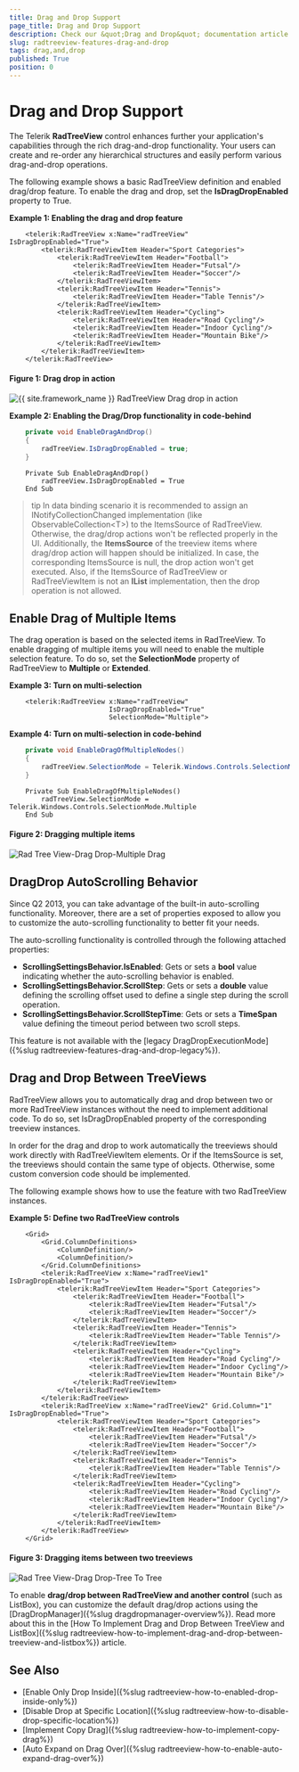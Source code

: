 ```yaml
---
title: Drag and Drop Support
page_title: Drag and Drop Support
description: Check our &quot;Drag and Drop&quot; documentation article for the RadTreeView {{ site.framework_name }} control.
slug: radtreeview-features-drag-and-drop
tags: drag,and,drop
published: True
position: 0
---
```


# Drag and Drop Support

The Telerik __RadTreeView__ control enhances further your application's capabilities through the rich drag-and-drop functionality. Your users can create and re-order any hierarchical structures and easily perform various drag-and-drop operations.

The following example shows a basic RadTreeView definition and enabled drag/drop feature. To enable the drag and drop, set the __IsDragDropEnabled__ property to True.

__Example 1: Enabling the drag and drop feature__
```XAML
	<telerik:RadTreeView x:Name="radTreeView" IsDragDropEnabled="True">
	    <telerik:RadTreeViewItem Header="Sport Categories">
	        <telerik:RadTreeViewItem Header="Football">
	            <telerik:RadTreeViewItem Header="Futsal"/>
	            <telerik:RadTreeViewItem Header="Soccer"/>
	        </telerik:RadTreeViewItem>
	        <telerik:RadTreeViewItem Header="Tennis">
	            <telerik:RadTreeViewItem Header="Table Tennis"/>
	        </telerik:RadTreeViewItem>
	        <telerik:RadTreeViewItem Header="Cycling">
	            <telerik:RadTreeViewItem Header="Road Cycling"/>
	            <telerik:RadTreeViewItem Header="Indoor Cycling"/>
	            <telerik:RadTreeViewItem Header="Mountain Bike"/>
	        </telerik:RadTreeViewItem>
	    </telerik:RadTreeViewItem>
	</telerik:RadTreeView>
```

#### Figure 1: Drag drop in action
![{{ site.framework_name }} RadTreeView Drag drop in action](images/RadTreeView-DragDrop-PreviewLine.png)

__Example 2: Enabling the Drag/Drop functionality in code-behind__  
```C#
	private void EnableDragAndDrop()
	{
		radTreeView.IsDragDropEnabled = true;
	}
```
```VB.NET
	Private Sub EnableDragAndDrop()
	    radTreeView.IsDragDropEnabled = True
	End Sub
```

>tip In data binding scenario it is recommended to assign an INotifyCollectionChanged implementation (like ObservableCollection&lt;T&gt;) to the ItemsSource of RadTreeView. Otherwise, the drag/drop actions won't be reflected properly in the UI. Additionally, the __ItemsSource__ of the treeview items where drag/drop action will happen should be initialized. In case, the corresponding ItemsSource is null, the drop action won't get executed. Also, if the ItemsSource of RadTreeView or RadTreeViewItem is not an __IList__ implementation, then the drop operation is not allowed.

## Enable Drag of Multiple Items

The drag operation is based on the selected items in RadTreeView. To enable dragging of multiple items you will need to enable the multiple selection feature. To do so, set the __SelectionMode__ property of RadTreeView to __Multiple__  or __Extended__. 

__Example 3: Turn on multi-selection__  
```XAML
	<telerik:RadTreeView x:Name="radTreeView" 
						 IsDragDropEnabled="True" 
						 SelectionMode="Multiple">
```

__Example 4: Turn on multi-selection in code-behind__  
```C#
	private void EnableDragOfMultipleNodes()
	{
	    radTreeView.SelectionMode = Telerik.Windows.Controls.SelectionMode.Multiple;
	}
```
```VB.NET
	Private Sub EnableDragOfMultipleNodes()
	    radTreeView.SelectionMode = Telerik.Windows.Controls.SelectionMode.Multiple
	End Sub
```

#### Figure 2: Dragging multiple items
![Rad Tree View-Drag Drop-Multiple Drag](images/RadTreeView-DragDrop-MultipleDrag.png)

## DragDrop AutoScrolling Behavior

Since Q2 2013, you can take advantage of the built-in auto-scrolling functionality. Moreover, there are a set of properties exposed to allow you to customize the auto-scrolling functionality to better fit your needs.

The auto-scrolling functionality is controlled through the following attached properties:

* __ScrollingSettingsBehavior.IsEnabled__: Gets or sets a __bool__ value indicating whether the auto-scrolling behavior is enabled.
* __ScrollingSettingsBehavior.ScrollStep__: Gets or sets a __double__ value defining the scrolling offset used to define a single step during the scroll operation.
* __ScrollingSettingsBehavior.ScrollStepTime__: Gets or sets a __TimeSpan__ value defining the timeout period between two scroll steps.

This feature is not available with the [legacy DragDropExecutionMode]({%slug radtreeview-features-drag-and-drop-legacy%}).

## Drag and Drop Between TreeViews 

RadTreeView allows you to automatically drag and drop between two or more RadTreeView instances without the need to implement additional code. To do so, set IsDragDropEnabled property of the corresponding treeview instances.

In order for the drag and drop to work automatically the treeviews should work directly with RadTreeViewItem elements. Or if the ItemsSource is set, the treeviews should contain the same type of objects. Otherwise, some custom conversion code should be implemented.

The following example shows how to use the feature with two RadTreeView instances.

__Example 5: Define two RadTreeView controls__  
```XAML
	<Grid>	
		<Grid.ColumnDefinitions>
			<ColumnDefinition/>
			<ColumnDefinition/>
		</Grid.ColumnDefinitions>
		<telerik:RadTreeView x:Name="radTreeView1" IsDragDropEnabled="True">
			<telerik:RadTreeViewItem Header="Sport Categories">
				<telerik:RadTreeViewItem Header="Football">
					<telerik:RadTreeViewItem Header="Futsal"/>
					<telerik:RadTreeViewItem Header="Soccer"/>
				</telerik:RadTreeViewItem>
				<telerik:RadTreeViewItem Header="Tennis">
					<telerik:RadTreeViewItem Header="Table Tennis"/>
				</telerik:RadTreeViewItem>
				<telerik:RadTreeViewItem Header="Cycling">
					<telerik:RadTreeViewItem Header="Road Cycling"/>
					<telerik:RadTreeViewItem Header="Indoor Cycling"/>
					<telerik:RadTreeViewItem Header="Mountain Bike"/>
				</telerik:RadTreeViewItem>
			</telerik:RadTreeViewItem>
		</telerik:RadTreeView>
		<telerik:RadTreeView x:Name="radTreeView2" Grid.Column="1" IsDragDropEnabled="True">
			<telerik:RadTreeViewItem Header="Sport Categories">
				<telerik:RadTreeViewItem Header="Football">
					<telerik:RadTreeViewItem Header="Futsal"/>
					<telerik:RadTreeViewItem Header="Soccer"/>
				</telerik:RadTreeViewItem>
				<telerik:RadTreeViewItem Header="Tennis">
					<telerik:RadTreeViewItem Header="Table Tennis"/>
				</telerik:RadTreeViewItem>
				<telerik:RadTreeViewItem Header="Cycling">
					<telerik:RadTreeViewItem Header="Road Cycling"/>
					<telerik:RadTreeViewItem Header="Indoor Cycling"/>
					<telerik:RadTreeViewItem Header="Mountain Bike"/>
				</telerik:RadTreeViewItem>
			</telerik:RadTreeViewItem>
		</telerik:RadTreeView>
	</Grid>
```

#### Figure 3: Dragging items between two treeviews 
![Rad Tree View-Drag Drop-Tree To Tree](images/RadTreeView-DragDrop-TreeToTree.png)

To enable __drag/drop between RadTreeView and another control__ (such as ListBox), you can customize the default drag/drop actions using the [DragDropManager]({%slug dragdropmanager-overview%}). Read more about this in the [How To Implement Drag and Drop Between TreeView and ListBox]({%slug radtreeview-how-to-implement-drag-and-drop-between-treeview-and-listbox%}) article.

## See Also
 * [Enable Only Drop Inside]({%slug radtreeview-how-to-enabled-drop-inside-only%})
 * [Disable Drop at Specific Location]({%slug radtreeview-how-to-disable-drop-specific-location%})
 * [Implement Copy Drag]({%slug radtreeview-how-to-implement-copy-drag%})
 * [Auto Expand on Drag Over]({%slug radtreeview-how-to-enable-auto-expand-drag-over%})
